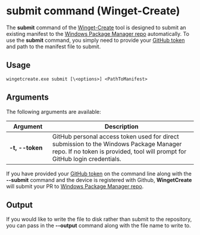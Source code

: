 # submit command (Winget-Create)

The **submit** command of the [Winget-Create](../README.md) tool is designed to submit an existing manifest to the [Windows Package Manager repo](https://docs.microsoft.com/windows/package-manager/) automatically.
To use the **submit** command, you simply need to provide your [GitHub token](https://docs.github.com/en/github/authenticating-to-github/creating-a-personal-access-token) and path to the manifest file to submit.

## Usage

`wingetcreate.exe submit [\<options>] <PathToManifest>`

## Arguments

The following arguments are available:

| <div style="width:100px">Argument</div> | Description                                                                                                                                                          |
| --------------------------------------- | -------------------------------------------------------------------------------------------------------------------------------------------------------------------- |
| **-t, --token**                         | GitHub personal access token used for direct submission to the Windows Package Manager repo. If no token is provided, tool will prompt for GitHub login credentials. |

If you have provided your [GitHub token](https://docs.github.com/en/github/authenticating-to-github/creating-a-personal-access-token) on the command line along with the **--submit** command and the device is registered with Github, **WingetCreate** will submit your PR to [Windows Package Manager repo](https://docs.microsoft.com/windows/package-manager/).

## Output

If you would like to write the file to disk rather than submit to the repository, you can pass in the **--output** command along with the file name to write to.
